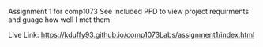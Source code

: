 Assignment 1 for comp1073
See included PFD to view project requirments and guage how well I met them.


Live Link: https://kduffy93.github.io/comp1073Labs/assignment1/index.html
